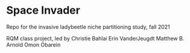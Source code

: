 # Space Invader
Repo for the invasive ladybeetle niche partitioning study, fall 2021

RQM class project, led by Christie Bahlai
Erin VanderJeugdt
Matthew B. Arnold
Omon Obarein
